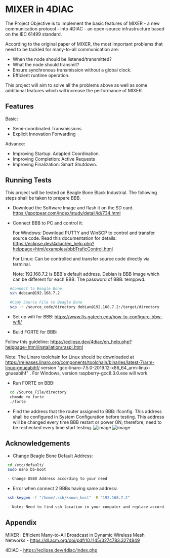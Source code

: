 
# MIXER in 4DIAC

The Project Objective is to implement the basic features of MIXER - a new communication protocol - into 4DIAC - an open-source infrastructure based on the IEC 61499 standard.

According to the original paper of MIXER, the most important problems that need to be tackled for many-to-all communication are:

- When the node should be listened/transmitted?
- What the node should transmit?
- Ensure synchronous transmission without a global clock.
- Efficient runtime operation.

This project will aim to solve all the problems above as well as some additional features which will increase the performance of MIXER.

## Features
Basic:

- Semi-coordinated Transmissions
- Explicit Innovation Forwarding


Advance: 
- Improving Startup: Adapted Coordination.
- Improving Completion: Active Requests
- Improving Finalization: Smart Shutdown.


## Running Tests

This project will be tested on Beagle Bone Black Industrial. The following steps shall be taken to prepare BBB.

- Download the Software Image and flash it on the SD card. https://spotpear.com/index/study/detail/id/734.html
- Connect BBB to PC and control it:
    
    For Windows: Download PUTTY and WinSCP to control and transfer source code. Read this documentation for details: https://eclipse.dev/4diac/en_help.php?helppage=html/examples/bbbTraficControl.html

    For Linux: Can be controlled and transfer source code directly via terminal.

  Note: 192.168.7.2 is BBB's default address.
    Debian is BBB Image which can be different for each BBB.
    The password of BBB: temppwd.
```bash
  #Connect to Beagle Bone
  ssh debian@192.168.7.2

  #Copy Source File to Beagle Bone
  scp -r /source_code/directory debian@192.168.7.2:/target/directory

```



- Set up wifi for BBB: https://www.fis.gatech.edu/how-to-configure-bbw-wifi/

- Build FORTE for BBB:

 Follow this guideline: https://eclipse.dev/4diac/en_help.php?helppage=html/installation/raspi.html

  Note: The Linaro toolchain for Linux should be downloaded at https://releases.linaro.org/components/toolchain/binaries/latest-7/arm-linux-gnueabihf/
      version "gcc-linaro-7.5.0-2019.12-x86_64_arm-linux-gnueabihf" . For Windows, version raspberry-gcc8.3.0.exe will work.

- Run FORTE on BBB:

```bash
  cd /Source_File/directory
  chmode +x forte
  ./forte
```
- Find the address that the router assigned to BBB: ifconfig. This address shall be configured in System Configuration before testing. This address will be changed every time BBB restart or power ON; therefore, need to be rechecked every time start testing.
  ![image](https://github.com/TuyetHan/DistributedWirelessControl/assets/44611883/7d7ba43e-c758-47a7-bfed-e8f567be06bc)
  ![image](https://github.com/TuyetHan/DistributedWirelessControl/assets/44611883/142552ae-e788-45b4-96c6-764987ba773f)

## Acknowledgements

 - Change Beagle Bone Default Address:
 ```bash
  cd /etc/default/
  sudo nano bb-boot

  - Change USB0 Address according to your need
```

 - Error when connect 2 BBBs having same address:
 ```bash
  ssh-keygen -f "/home/.ssh/known_host" -R "192.168.7.2"

  - Note: Need to find ssh location in your computer and replace accordingly, also "192.168.7.2" also shall be replaced by BBB default address (if you already changed it)
```


## Appendix

MIXER : Efficient Many-to-All Broadcast in Dynamic Wireless
Mesh Networks - https://dl.acm.org/doi/pdf/10.1145/3274783.3274849

4DIAC - https://eclipse.dev/4diac/index.php




